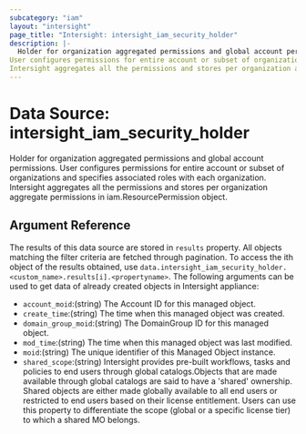 ```yaml
---
subcategory: "iam"
layout: "intersight"
page_title: "Intersight: intersight_iam_security_holder"
description: |-
  Holder for organization aggregated permissions and global account permissions.
User configures permissions for entire account or subset of organizations and specifies associated roles with each organization.
Intersight aggregates all the permissions and stores per organization aggregate permissions in iam.ResourcePermission object.
---
```


# Data Source: intersight_iam_security_holder
Holder for organization aggregated permissions and global account permissions.
User configures permissions for entire account or subset of organizations and specifies associated roles with each organization.
Intersight aggregates all the permissions and stores per organization aggregate permissions in iam.ResourcePermission object.
## Argument Reference
The results of this data source are stored in `results` property.
All objects matching the filter criteria are fetched through pagination.
To access the ith object of the results obtained, use `data.intersight_iam_security_holder.<custom_name>.results[i].<propertyname>`.
The following arguments can be used to get data of already created objects in Intersight appliance:
* `account_moid`:(string) The Account ID for this managed object. 
* `create_time`:(string) The time when this managed object was created. 
* `domain_group_moid`:(string) The DomainGroup ID for this managed object. 
* `mod_time`:(string) The time when this managed object was last modified. 
* `moid`:(string) The unique identifier of this Managed Object instance. 
* `shared_scope`:(string) Intersight provides pre-built workflows, tasks and policies to end users through global catalogs.Objects that are made available through global catalogs are said to have a 'shared' ownership. Shared objects are either made globally available to all end users or restricted to end users based on their license entitlement. Users can use this property to differentiate the scope (global or a specific license tier) to which a shared MO belongs. 
 